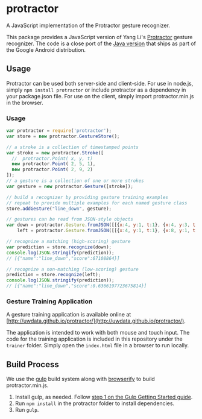 # protractor

A JavaScript implementation of the Protractor gesture recognizer.

This package provides a JavaScript version of Yang Li's [Protractor](http://yangl.org/pdf/protractor-chi2010.pdf) gesture recognizer. The code is a close port of the [Java version](https://android.googlesource.com/platform/frameworks/base/+/master/core/java/android/gesture) that ships as part of the Google Android distribution.

## Usage

Protractor can be used both server-side and client-side. For use in node.js,
simply `npm install protractor` or include protractor as a dependency in your package.json file. For use on the client, simply import protractor.min.js in the browser.

### Usage

```javascript
var protractor = require('protractor');
var store = new protractor.GestureStore();

// a stroke is a collection of timestamped points
var stroke = new protractor.Stroke([
  //  protractor.Point( x, y, t)
  new protractor.Point( 2, 5, 1),
  new protractor.Point( 2, 9, 2)
]);
// a gesture is a collection of one or more strokes
var gesture = new protractor.Gesture([stroke]);

// build a recognizer by providing gesture training examples
// repeat to provide multiple examples for each named gesture class
store.addGesture("line_down", gesture);

// gestures can be read from JSON-style objects
var down = protractor.Gesture.fromJSON([[{x:4, y:1, t:1}, {x:4, y:3, t:2}]]),
    left = protractor.Gesture.fromJSON([[{x:4, y:1, t:1}, {x:8, y:1, t:2}]]);

// recognize a matching (high-scoring) gesture
var prediction = store.recognize(down);
console.log(JSON.stringify(prediction));
// [{"name":"line_down","score":67108864}]

// recognize a non-matching (low-scoring) gesture
prediction = store.recognize(left);
console.log(JSON.stringify(prediction));
// [{"name":"line_down","score":0.6366197723675814}]
```

### Gesture Training Application

A gesture training application is available online at [http://uwdata.github.io/protractor/](http://uwdata.github.io/protractor/).

The application is intended to work with both mouse and touch input. The code for the training application is included in this repository under the `trainer` folder. Simply open the `index.html` file in a browser to run locally.

## Build Process

We use the [gulp](http://gulpjs.com/) build system along with [browserify](http://browserify.org/) to build protractor.min.js.

1. Install gulp, as needed. Follow [step 1 on the Gulp Getting Started guide](https://github.com/gulpjs/gulp/blob/master/docs/getting-started.md).
2. Run `npm install` in the protractor folder to install dependencies.
3. Run `gulp`.

